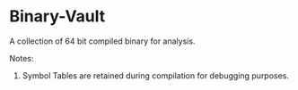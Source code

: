 # Binary-Vault
A collection of 64 bit compiled binary for analysis.


Notes:
1. Symbol Tables are retained during compilation for debugging purposes.
